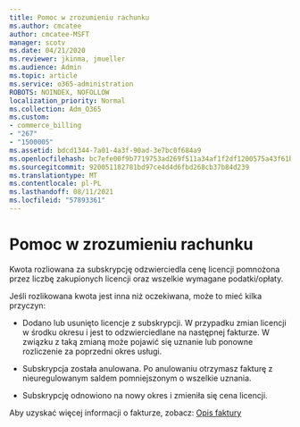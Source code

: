 ```yaml
---
title: Pomoc w zrozumieniu rachunku
ms.author: cmcatee
author: cmcatee-MSFT
manager: scotv
ms.date: 04/21/2020
ms.reviewer: jkinma, jmueller
ms.audience: Admin
ms.topic: article
ms.service: o365-administration
ROBOTS: NOINDEX, NOFOLLOW
localization_priority: Normal
ms.collection: Adm_O365
ms.custom:
- commerce_billing
- "267"
- "1500005"
ms.assetid: bdcd1344-7a01-4a3f-90ad-3e7bc0f684a9
ms.openlocfilehash: bc7efe00f9b7719753ad269f511a34af1f2df1200575a43f61b916a2a735ae12
ms.sourcegitcommit: 920051182781bd97ce4d4d6fbd268cb37b84d239
ms.translationtype: MT
ms.contentlocale: pl-PL
ms.lasthandoff: 08/11/2021
ms.locfileid: "57893361"
---
```

# <a name="help-understanding-your-bill"></a>Pomoc w zrozumieniu rachunku

Kwota rozliowana za subskrypcję odzwierciedla cenę licencji pomnożona przez liczbę zakupionych licencji oraz wszelkie wymagane podatki/opłaty.
  
Jeśli rozlikowana kwota jest inna niż oczekiwana, może to mieć kilka przyczyn:
  
- Dodano lub usunięto licencje z subskrypcji. W przypadku zmian licencji w środku okresu i jest to odzwierciedlane na następnej fakturze. W związku z taką zmianą może pojawić się uznanie lub ponowne rozliczenie za poprzedni okres usługi.

- Subskrypcja została anulowana. Po anulowaniu otrzymasz fakturę z nieuregulowanym saldem pomniejszonym o wszelkie uznania.

- Subskrypcję odnowiono na nowy okres i zmieniła się cena licencji.

Aby uzyskać więcej informacji o fakturze, zobacz: [Opis faktury](https://docs.microsoft.com/microsoft-365/commerce/billing-and-payments/understand-your-invoice2)